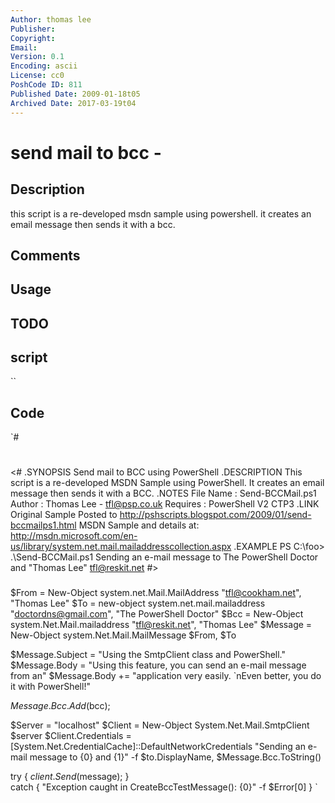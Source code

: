 ```yaml
---
Author: thomas lee
Publisher: 
Copyright: 
Email: 
Version: 0.1
Encoding: ascii
License: cc0
PoshCode ID: 811
Published Date: 2009-01-18t05
Archived Date: 2017-03-19t04
---
```


# send mail to bcc - 

## Description

this script is a re-developed msdn sample using powershell. it creates an email message then sends it with a bcc.

## Comments



## Usage



## TODO



## script

``

## Code

`#
 #
 <#
 .SYNOPSIS
     Send mail to BCC using PowerShell
 .DESCRIPTION
     This script is a re-developed MSDN Sample using PowerShell. It creates
     an email message then sends it with a BCC.
 .NOTES
     File Name  : Send-BCCMail.ps1
 	Author     : Thomas Lee - tfl@psp.co.uk
 	Requires   : PowerShell V2 CTP3
 .LINK
     Original Sample Posted to
 	http://pshscripts.blogspot.com/2009/01/send-bccmailps1.html
 	MSDN Sample and details at:
 	http://msdn.microsoft.com/en-us/library/system.net.mail.mailaddresscollection.aspx
 .EXAMPLE
     PS C:\foo> .\Send-BCCMail.ps1
     Sending an e-mail message to The PowerShell Doctor and "Thomas Lee" <tfl@reskit.net>
 #>
 
 ###
 ###
 
 $From    = New-Object system.net.Mail.MailAddress "tfl@cookham.net", "Thomas Lee"
 $To      = new-object system.net.mail.mailaddress "doctordns@gmail.com", "The PowerShell Doctor"
 $Bcc     = New-Object system.Net.Mail.mailaddress "tfl@reskit.net", "Thomas Lee"
 $Message = New-Object system.Net.Mail.MailMessage $From, $To
 
 $Message.Subject = "Using the SmtpClient class and PowerShell."
 $Message.Body    = "Using this feature, you can send an e-mail message from an"
 $Message.Body   += "application very easily. `nEven better, you do it with PowerShell!"
 
 $Message.Bcc.Add($bcc);
 
 $Server = "localhost"
 $Client = New-Object System.Net.Mail.SmtpClient $server
 $Client.Credentials = [System.Net.CredentialCache]::DefaultNetworkCredentials
 "Sending an e-mail message to {0} and {1}" -f $to.DisplayName, $Message.Bcc.ToString()
 
 try {
     $client.Send($message);
 }  
 catch {
 "Exception caught in CreateBccTestMessage(): {0}" -f $Error[0]
 }
`

